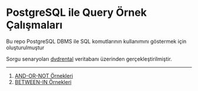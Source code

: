 # PostgreSQL ile Query Örnek Çalışmaları
Bu repo PostgreSQL DBMS ile SQL komutlarının kullanımını göstermek için oluşturulmuştur

Sorgu senaryoları [dvdrental](https://www.postgresqltutorial.com/wp-content/uploads/2019/05/dvdrental.zip) veritabanı üzerinden gerçekleştirilmiştir.

-----------

1. [AND-OR-NOT Örnekleri](https://github.com/Mertozturkk/PostgreSQL/blob/main/AND-OR-NOT.md)
2. [BETWEEN-IN Örnekleri]()
